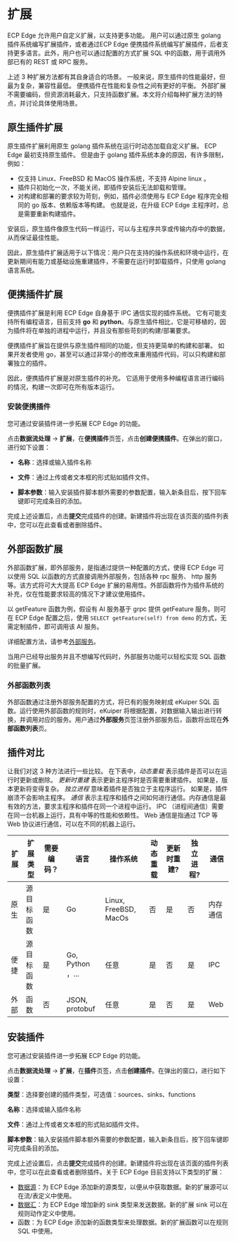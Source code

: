 # 扩展

<!--函数这里在 ekuiper 文档的 sql 章节，需要评估怎么处理-->

ECP Edge 允许用户自定义扩展，以支持更多功能。 用户可以通过原生 golang 插件系统编写扩展插件，或者通过ECP Edge 便携插件系统编写扩展插件，后者支持更多语言。此外，用户也可以通过配置的方式扩展 SQL 中的函数，用于调用外部已有的 REST 或 RPC 服务。

上述 3 种扩展方法都有其自身适合的场景。 一般来说，原生插件的性能最好，但最为复杂，兼容性最低。 便携插件在性能和复杂性之间有更好的平衡。 外部扩展不需要编码，但资源消耗最大，只支持函数扩展。本文将介绍每种扩展方法的特点，并讨论具体使用场景。

## 原生插件扩展

原生插件扩展利用原生 golang 插件系统在运行时动态加载自定义扩展。 ECP Edge 最初支持原生插件。 但是由于 golang 插件系统本身的原因，有许多限制，例如：

- 仅支持 Linux、FreeBSD 和 MacOS 操作系统，不支持 Alpine linux 。
- 插件只初始化一次，不能关闭，即插件安装后无法卸载和管理。
- 对构建和部署的要求较为苛刻，例如，插件必须使用与 ECP Edge 程序完全相同的 go 版本、依赖版本等构建。 也就是说，在升级 ECP Edge 主程序时，总是需要重新构建插件。

安装后，原生插件像原生代码一样运行，可以与主程序共享或传输内存中的数据，从而保证最佳性能。

因此，原生插件扩展适用于以下情况：用户只在支持的操作系统和环境中运行，在更新期间有能力或基础设施重建插件，不需要在运行时卸载插件，只使用 golang 语言系统。

## 便携插件扩展

便携插件扩展是利用 ECP Edge 自身基于 IPC 通信实现的插件系统。 它有可能支持所有编程语言，目前支持 **go** 和 **python**。与原生插件相比，它是可移植的，因为插件将在单独的进程中运行，并且没有那些苛刻的构建/部署要求。

便携插件扩展旨在提供与原生插件相同的功能，但支持更简单的构建和部署。 如果开发者使用 go，甚至可以通过非常小的修改来重用插件代码，可以只构建和部署独立的插件。

因此，便携插件扩展是对原生插件的补充。 它适用于使用多种编程语言进行编码的情况，构建一次即可在所有版本运行。

### 安装便携插件

您可通过安装插件进一步拓展 ECP Edge 的功能。

点击**数据流处理** -> **扩展**，在**便携插件**页签，点击**创建便携插件**。在弹出的窗口，进行如下设置：

- **名称**：选择或输入插件名称
- **文件**：通过上传或者文本框的形式贴如插件文件。

- **脚本参数**：输入安装插件脚本额外需要的参数配置，输入新条目后，按下回车键即可完成条目的添加。

完成上述设置后，点击**提交**完成插件的创建。新建插件将出现在该页面的插件列表中，您可以在此查看或者删除插件。

## 外部函数扩展

外部函数扩展，即外部服务，是指通过提供一种配置的方式，使得 ECP Edge 可以使用 SQL 以函数的方式直接调用外部服务，包括各种 rpc 服务、 http 服务等。该方式将可大大提高 ECP Edge 扩展的易用性。外部函数将作为插件系统的补充，仅在性能要求较高的情况下才建议使用插件。

以 getFeature 函数为例，假设有 AI 服务基于 grpc 提供 getFeature 服务。则可在 ECP Edge 配置之后，使用 `SELECT getFeature(self) from demo` 的方式，无需定制插件，即可调用该 AI 服务。

详细配置方法，请参考[外部服务](./external_func.md)。

当用户已经导出服务并且不想编写代码时，外部服务功能可以轻松实现 SQL 函数的批量扩展。

### 外部函数列表

外部函数通过注册外部服务配置的方式，将已有的服务映射成 eKuiper SQL 函数。运行使用外部函数的规则时，eKuiper 将根据配置，对数据输入输出进行转换，并调用对应的服务。用户通过**外部服务**页签注册外部服务后，函数将出现在**外部函数列表**页。

## 插件对比

让我们对这 3 种方法进行一些比较。 在下表中，*动态重载* 表示插件是否可以在运行时更新或删除。 *更新时重建* 表示更新主程序时是否需要重建插件。 如果是，版本更新将变得复杂。 *独立进程* 意味着插件是否独立于主程序运行。 如果是，插件崩溃不会影响主程序。 *通信* 表示主程序和插件之间如何进行通信。内存通信是最有效的方法，要求主程序和插件在同一个进程中运行。 IPC （进程间通信）需要在同一台机器上运行，具有中等的性能和依赖性。 Web 通信是指通过 TCP 等 Web 协议进行通信，可以在不同的机器上运行。

| 扩展 | 扩展类型             | 需要编码？ | 语言             | 操作系统              | 动态重载 | 更新时重建? | 独立进程? | 通信     |
| ---- | -------------------- | ---------- | ---------------- | --------------------- | -------- | ----------- | --------- | -------- |
| 原生 | 源<br>目标<br/>函数  | 是         | Go               | Linux, FreeBSD, MacOs | 否       | 是          | 否        | 内存通信 |
| 便捷 | 源<br/>目标<br/>函数 | 是         | Go, Python ，... | 任意                  | 是       | 否          | 是        | IPC      |
| 外部 | 函数                 | 否         | JSON, protobuf   | 任意                  | 是       | 否          | 是        | Web      |

## 安装插件

您可通过安装插件进一步拓展 ECP Edge 的功能。

点击**数据流处理** -> **扩展**，在**插件**页签，点击**创建插件**。在弹出的窗口，进行如下设置：

**类型**：选择要创建的插件类型，可选值：sources、sinks、functions

**名称**：选择或输入插件名称

**文件**：通过上传或者文本框的形式贴如插件文件。

**脚本参数**：输入安装插件脚本额外需要的参数配置，输入新条目后，按下回车键即可完成条目的添加。

完成上述设置后，点击**提交**完成插件的创建。新建插件将出现在该页面的插件列表中，您可以在此查看或者删除插件。关于 ECP Edge 目前支持以下类型的扩展：

- [数据源](./source.md)：为 ECP Edge 添加新的源类型，以便从中获取数据。新的扩展源可以在流/表定义中使用。
- [数据汇](./sink/sink.md)：为  ECP Edge 增加新的 sink 类型来发送数据。新的扩展 sink 可以在规则动作定义中使用。
- 函数：为 ECP Edge 添加新的函数类型来处理数据。新的扩展函数可以在规则 SQL 中使用。
